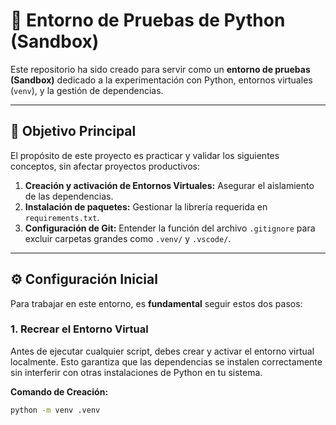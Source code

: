 # 🧪 Entorno de Pruebas de Python (Sandbox)

Este repositorio ha sido creado para servir como un **entorno de pruebas (Sandbox)** dedicado a la experimentación con Python, entornos virtuales (`venv`), y la gestión de dependencias.

---

## 🎯 Objetivo Principal

El propósito de este proyecto es practicar y validar los siguientes conceptos, sin afectar proyectos productivos:

1.  **Creación y activación de Entornos Virtuales:** Asegurar el aislamiento de las dependencias.
2.  **Instalación de paquetes:** Gestionar la librería requerida en `requirements.txt`.
3.  **Configuración de Git:** Entender la función del archivo `.gitignore` para excluir carpetas grandes como `.venv/` y `.vscode/`.

---

## ⚙️ Configuración Inicial

Para trabajar en este entorno, es **fundamental** seguir estos dos pasos:

### 1. Recrear el Entorno Virtual

Antes de ejecutar cualquier script, debes crear y activar el entorno virtual localmente. Esto garantiza que las dependencias se instalen correctamente sin interferir con otras instalaciones de Python en tu sistema.

**Comando de Creación:**

```bash
python -m venv .venv